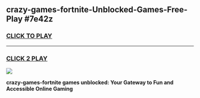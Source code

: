 
## crazy-games-fortnite-Unblocked-Games-Free-Play #7e42z
<h3>
<a href="https://us.freeplayer.one?title=crazy-games-fortnite&ref=9M">CLICK TO PLAY</a></h3>
<hr>

<h3>
<a href="https://us.freeplayer.one?title=crazy-games-fortnite&ref=9M">CLICK 2 PLAY</a>
  
</h3>

<a href="https://us.freeplayer.one?title=crazy-games-fortnite&ref=9M"><img src="https://clearcache.store/games.png"></a>


**crazy-games-fortnite games unblocked: Your Gateway to Fun and Accessible Online Gaming**
